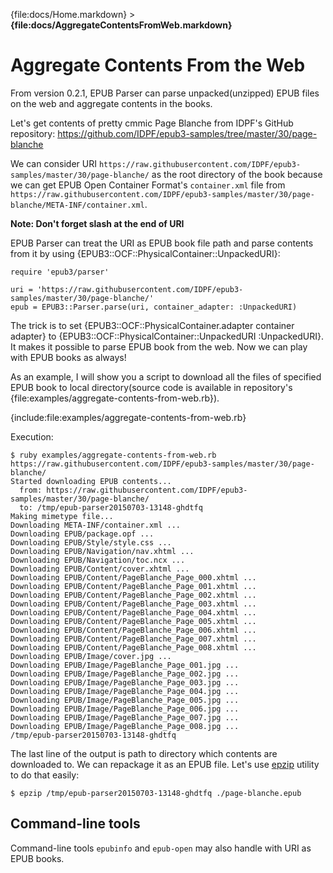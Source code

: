 {file:docs/Home.markdown} > **{file:docs/AggregateContentsFromWeb.markdown}**

Aggregate Contents From the Web
=============================

From version 0.2.1, EPUB Parser can parse unpacked(unzipped) EPUB files on the web and aggregate contents in the books.

Let's get contents of pretty cmmic Page Blanche from IDPF's GitHub repository: https://github.com/IDPF/epub3-samples/tree/master/30/page-blanche

We can consider URI `https://raw.githubusercontent.com/IDPF/epub3-samples/master/30/page-blanche/` as the root directory of the book because we can get EPUB Open Container Format's `container.xml` file from `https://raw.githubusercontent.com/IDPF/epub3-samples/master/30/page-blanche/META-INF/container.xml`.

**Note: Don't forget slash at the end of URI**

EPUB Parser can treat the URI as EPUB book file path and parse contents from it by using {EPUB3::OCF::PhysicalContainer::UnpackedURI}:

    require 'epub3/parser'
    
    uri = 'https://raw.githubusercontent.com/IDPF/epub3-samples/master/30/page-blanche/'
    epub = EPUB3::Parser.parse(uri, container_adapter: :UnpackedURI)

The trick is to set {EPUB3::OCF::PhysicalContainer.adapter container adapter} to {EPUB3::OCF::PhysicalContainer::UnpackedURI :UnpackedURI}. It makes it possible to parse EPUB book from the web.
Now we can play with EPUB books as always!

As an example, I will show you a script to download all the files of specified EPUB book to local directory(source code is available in repository's {file:examples/aggregate-contents-from-web.rb}).

{include:file:examples/aggregate-contents-from-web.rb}

Execution:

    $ ruby examples/aggregate-contents-from-web.rb https://raw.githubusercontent.com/IDPF/epub3-samples/master/30/page-blanche/
    Started downloading EPUB contents...
      from: https://raw.githubusercontent.com/IDPF/epub3-samples/master/30/page-blanche/
      to: /tmp/epub-parser20150703-13148-ghdtfq
    Making mimetype file...
    Downloading META-INF/container.xml ...
    Downloading EPUB/package.opf ...
    Downloading EPUB/Style/style.css ...
    Downloading EPUB/Navigation/nav.xhtml ...
    Downloading EPUB/Navigation/toc.ncx ...
    Downloading EPUB/Content/cover.xhtml ...
    Downloading EPUB/Content/PageBlanche_Page_000.xhtml ...
    Downloading EPUB/Content/PageBlanche_Page_001.xhtml ...
    Downloading EPUB/Content/PageBlanche_Page_002.xhtml ...
    Downloading EPUB/Content/PageBlanche_Page_003.xhtml ...
    Downloading EPUB/Content/PageBlanche_Page_004.xhtml ...
    Downloading EPUB/Content/PageBlanche_Page_005.xhtml ...
    Downloading EPUB/Content/PageBlanche_Page_006.xhtml ...
    Downloading EPUB/Content/PageBlanche_Page_007.xhtml ...
    Downloading EPUB/Content/PageBlanche_Page_008.xhtml ...
    Downloading EPUB/Image/cover.jpg ...
    Downloading EPUB/Image/PageBlanche_Page_001.jpg ...
    Downloading EPUB/Image/PageBlanche_Page_002.jpg ...
    Downloading EPUB/Image/PageBlanche_Page_003.jpg ...
    Downloading EPUB/Image/PageBlanche_Page_004.jpg ...
    Downloading EPUB/Image/PageBlanche_Page_005.jpg ...
    Downloading EPUB/Image/PageBlanche_Page_006.jpg ...
    Downloading EPUB/Image/PageBlanche_Page_007.jpg ...
    Downloading EPUB/Image/PageBlanche_Page_008.jpg ...
    /tmp/epub-parser20150703-13148-ghdtfq

The last line of the output is path to directory which contents are downloaded to. We can repackage it as an EPUB file. Let's use [epzip][] utility to do that easily:

    $ epzip /tmp/epub-parser20150703-13148-ghdtfq ./page-blanche.epub

[epzip]: https://github.com/takahashim/epzip

Command-line tools
------------------

Command-line tools `epubinfo` and `epub-open` may also handle with URI as EPUB books.
